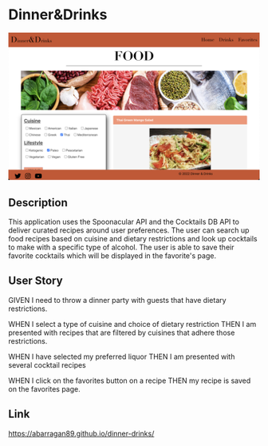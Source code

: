 # Dinner&Drinks
 ![markdown logo](/assests/images/app-screen-shot.png)

 ## Description
 This application uses the Spoonacular API and the Cocktails DB API to deliver curated recipes around user preferences. The user can search up food recipes based on cuisine and dietary restrictions and look up cocktails to make with a specific type of alcohol. The user is able to save their favorite cocktails which will be displayed in the favorite's page. 

 ## User Story
 GIVEN I need to throw a dinner party with guests that have dietary restrictions. 

WHEN I select a type of cuisine and choice of dietary restriction 
THEN I am presented with recipes that are filtered by cuisines that adhere those restrictions. 

WHEN I have selected my preferred liquor
THEN I am presented with several cocktail recipes

WHEN I click on the favorites button on a recipe
THEN my recipe is saved on the favorites page. 

## Link
https://abarragan89.github.io/dinner-drinks/
